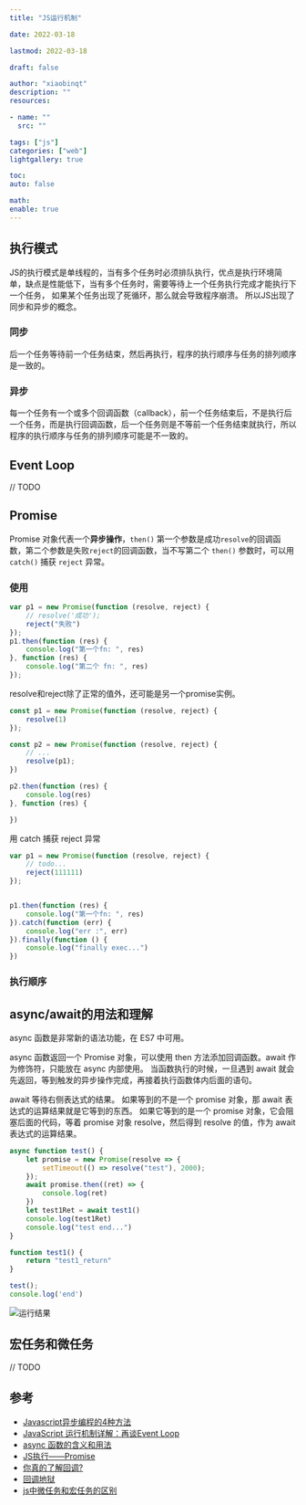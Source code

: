 ```yaml
---
title: "JS运行机制"

date: 2022-03-18

lastmod: 2022-03-18

draft: false

author: "xiaobinqt"
description: ""
resources:

- name: ""
  src: ""

tags: ["js"]
categories: ["web"]
lightgallery: true

toc:
auto: false

math:
enable: true
---
```


## 执行模式

JS的执行模式是单线程的，当有多个任务时必须排队执行，优点是执行环境简单，缺点是性能低下，当有多个任务时，需要等待上一个任务执行完成才能执行下一个任务， 如果某个任务出现了死循环，那么就会导致程序崩溃。 所以JS出现了同步和异步的概念。

### 同步

后一个任务等待前一个任务结束，然后再执行，程序的执行顺序与任务的排列顺序是一致的。

### 异步

每一个任务有一个或多个回调函数（callback），前一个任务结束后，不是执行后一个任务，而是执行回调函数，后一个任务则是不等前一个任务结束就执行，所以程序的执行顺序与任务的排列顺序可能是不一致的。

## Event Loop

// TODO

## Promise

Promise 对象代表一个**异步操作**，`then()` 第一个参数是成功`resolve`的回调函数，第二个参数是失败`reject`的回调函数，当不写第二个
`then()` 参数时，可以用 `catch()` 捕获 `reject` 异常。

### 使用

```javascript
var p1 = new Promise(function (resolve, reject) {
    // resolve('成功');
    reject("失败")
});
p1.then(function (res) {
    console.log("第一个fn: ", res)
}, function (res) {
    console.log("第二个 fn: ", res)
});
```

resolve和reject除了正常的值外，还可能是另一个promise实例。

```javascript
const p1 = new Promise(function (resolve, reject) {
    resolve(1)
});

const p2 = new Promise(function (resolve, reject) {
    // ...
    resolve(p1);
})

p2.then(function (res) {
    console.log(res)
}, function (res) {

})
```

用 catch 捕获 reject 异常

```javascript
var p1 = new Promise(function (resolve, reject) {
    // todo...
    reject(111111)
});


p1.then(function (res) {
    console.log("第一个fn: ", res)
}).catch(function (err) {
    console.log("err :", err)
}).finally(function () {
    console.log("finally exec...")
})
```

### 执行顺序

## async/await的用法和理解

async 函数是非常新的语法功能，在 ES7 中可用。

async 函数返回一个 Promise 对象，可以使用 then 方法添加回调函数。await 作为修饰符，只能放在 async 内部使用。 当函数执行的时候，一旦遇到 await
就会先返回，等到触发的异步操作完成，再接着执行函数体内后面的语句。

await 等待右侧表达式的结果。 如果等到的不是一个 promise 对象，那 await 表达式的运算结果就是它等到的东西。 如果它等到的是一个 promise 对象，它会阻塞后面的代码，等着 promise 对象
resolve，然后得到 resolve 的值，作为 await 表达式的运算结果。

```javascript
async function test() {
    let promise = new Promise(resolve => {
        setTimeout(() => resolve("test"), 2000);
    });
    await promise.then((ret) => {
        console.log(ret)
    })
    let test1Ret = await test1()
    console.log(test1Ret)
    console.log("test end...")
}

function test1() {
    return "test1_return"
}

test();
console.log('end')
```

![运行结果](https://cdn.xiaobinqt.cn/xiaobinqt.io/20220321/370858b72be740ddabd37996d1ada207.png?imageView2/0/interlace/1/q/50|imageslim ' ')

## 宏任务和微任务

// TODO

## 参考

+ [Javascript异步编程的4种方法](http://www.ruanyifeng.com/blog/2012/12/asynchronous%EF%BC%BFjavascript.html)
+ [JavaScript 运行机制详解：再谈Event Loop](https://www.ruanyifeng.com/blog/2014/10/event-loop.html)
+ [async 函数的含义和用法](http://www.ruanyifeng.com/blog/2015/05/async.html)
+ [JS执行——Promise](https://www.jianshu.com/p/b16e7c9e1f9f)
+ [你真的了解回调?](https://mp.weixin.qq.com/s?__biz=MzI4OTc3NDgzNQ==&mid=2247484695&idx=1&sn=57b4e00a6929784ae9c5026cc71f46ef)
+ [回调地狱](https://mp.weixin.qq.com/s?__biz=MzI4OTc3NDgzNQ==&mid=2247484700&idx=1&sn=0a840596519263dd8baa1e4a0f265151)
+ [js中微任务和宏任务的区别](https://blog.csdn.net/namechenfl/article/details/99623700)